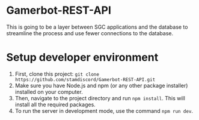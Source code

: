 # Gamerbot-REST-API

This is going to be a layer between SGC applications and the database to streamline the process and use fewer connections to the database.

# Setup developer environment

1. First, clone this project: `git clone https://github.com/stamdiscord/Gamerbot-REST-API.git`
2. Make sure you have Node.js and npm (or any other package installer) installed on your computer.
3. Then, navigate to the project directory and run `npm install`. This will install all the required packages.
4. To run the server in development mode, use the command `npm run dev`.
